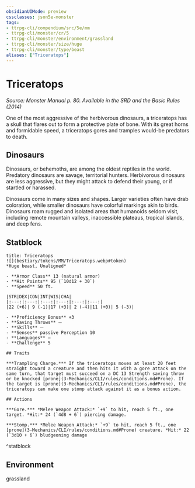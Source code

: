 ```yaml
---
obsidianUIMode: preview
cssclasses: json5e-monster
tags:
- ttrpg-cli/compendium/src/5e/mm
- ttrpg-cli/monster/cr/5
- ttrpg-cli/monster/environment/grassland
- ttrpg-cli/monster/size/huge
- ttrpg-cli/monster/type/beast
aliases: ["Triceratops"]
---
```

# Triceratops
*Source: Monster Manual p. 80. Available in the <span title='Systems Reference Document (5.1)'>SRD</span> and the Basic Rules (2014)*  

One of the most aggressive of the herbivorous dinosaurs, a triceratops has a skull that flares out to form a protective plate of bone. With its great horns and formidable speed, a triceratops gores and tramples would-be predators to death.

## Dinosaurs

Dinosaurs, or behemoths, are among the oldest reptiles in the world. Predatory dinosaurs are savage, territorial hunters. Herbivorous dinosaurs are less aggressive, but they might attack to defend their young, or if startled or harassed.

Dinosaurs come in many sizes and shapes. Larger varieties often have drab coloration, while smaller dinosaurs have colorful markings akin to birds. Dinosaurs roam rugged and isolated areas that humanoids seldom visit, including remote mountain valleys, inaccessible plateaus, tropical islands, and deep fens.

## Statblock

```ad-statblock
title: Triceratops
![](bestiary/tokens/MM/Triceratops.webp#token)
*Huge beast, Unaligned*

- **Armor Class** 13 (natural armor)
- **Hit Points** 95 (`10d12 + 30`)
- **Speed** 50 ft.

|STR|DEX|CON|INT|WIS|CHA|
|:---:|:---:|:---:|:---:|:---:|:---:|
|22 (+6)| 9 (-1)|17 (+3)| 2 (-4)|11 (+0)| 5 (-3)|

- **Proficiency Bonus** +3
- **Saving Throws** ⏤
- **Skills** ⏤
- **Senses** passive Perception 10
- **Languages** —
- **Challenge** 5

## Traits

***Trampling Charge.*** If the triceratops moves at least 20 feet straight toward a creature and then hits it with a gore attack on the same turn, that target must succeed on a DC 13 Strength saving throw or be knocked [prone](3-Mechanics/CLI/rules/conditions.md#Prone). If the target is [prone](3-Mechanics/CLI/rules/conditions.md#Prone), the triceratops can make one stomp attack against it as a bonus action.

## Actions

***Gore.*** *Melee Weapon Attack:* `+9` to hit, reach 5 ft., one target. *Hit:* 24 (`4d8 + 6`) piercing damage.

***Stomp.*** *Melee Weapon Attack:* `+9` to hit, reach 5 ft., one [prone](3-Mechanics/CLI/rules/conditions.md#Prone) creature. *Hit:* 22 (`3d10 + 6`) bludgeoning damage
```
^statblock

## Environment

grassland